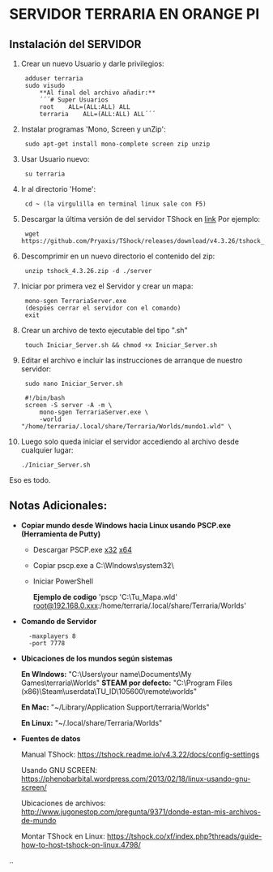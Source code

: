 
# SERVIDOR TERRARIA EN ORANGE PI

## Instalación del SERVIDOR

1. Crear un nuevo Usuario y darle privilegios:

		adduser terraria
		sudo visudo
			**Al final del archivo añadir:**
			´´´# Super Usuarios
			root    ALL=(ALL:ALL) ALL
			terraria    ALL=(ALL:ALL) ALL´´´

2. Instalar programas 'Mono, Screen y unZip':

		sudo apt-get install mono-complete screen zip unzip

3. Usar Usuario nuevo:

		su terraria

4. Ir al directorio 'Home':

		cd ~ (la virgulilla en terminal linux sale con F5) 

5. Descargar la última versión de del servidor TShock en [link](https://github.com/NyxStudios/TShock/releases/)
Por ejemplo:

		wget https://github.com/Pryaxis/TShock/releases/download/v4.3.26/tshock_4.3.26.zip

6. Descomprimir en un nuevo directorio el contenido del zip:

		unzip tshock_4.3.26.zip -d ./server

7. Iniciar por primera vez el Servidor y crear un mapa:

		mono-sgen TerrariaServer.exe
		(despúes cerrar el servidor con el comando)
		exit

8. Crear un archivo de texto ejecutable del tipo ".sh"

		touch Iniciar_Server.sh && chmod +x Iniciar_Server.sh

9. Editar el archivo e incluir las instrucciones de arranque de nuestro servidor:

		sudo nano Iniciar_Server.sh

		#!/bin/bash
		screen -S server -A -m \
			mono-sgen TerrariaServer.exe \
			-world "/home/terraria/.local/share/Terraria/Worlds/mundo1.wld" \

			
10. Luego solo queda iniciar el servidor accediendo al archivo desde cualquier lugar:

		./Iniciar_Server.sh


Eso es todo.
 
 
 
## Notas Adicionales:

- **Copiar mundo desde Windows hacia Linux usando PSCP.exe (Herramienta de Putty)**

  - Descargar PSCP.exe [x32](https://the.earth.li/~sgtatham/putty/latest/w32/pscp.exe) [x64](https://the.earth.li/~sgtatham/putty/latest/w64/pscp.exe)
  - Copiar pscp.exe a C:\WIndows\system32\
  - Iniciar PowerShell

	**Ejemplo de codigo**
		'pscp 'C:\Tu_Mapa.wld' root@192.168.0.xxx:/home/terraria/.local/share/Terraria/Worlds'

- **Comando de Servidor**

		-maxplayers 8
		-port 7778


- **Ubicaciones de los mundos según sistemas**

	**En WIndows:** "C:\Users\your name\Documents\My Games\terraria\Worlds"
	**STEAM por defecto:** "C:\Program Files (x86)\Steam\userdata\TU_ID\105600\remote\worlds"
	
	**En Mac:** "~/Library/Application Support/terraria/Worlds"
	
	**En Linux:** "~/.local/share/Terraria/Worlds"
 
 
 
- **Fuentes de datos**

	Manual TShock: https://tshock.readme.io/v4.3.22/docs/config-settings
	
	Usando GNU SCREEN: https://phenobarbital.wordpress.com/2013/02/18/linux-usando-gnu-screen/
	
	Ubicaciones de archivos: http://www.jugonestop.com/pregunta/9371/donde-estan-mis-archivos-de-mundo
	
	Montar TShock en Linux: https://tshock.co/xf/index.php?threads/guide-how-to-host-tshock-on-linux.4798/



..
